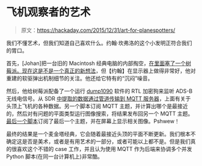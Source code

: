 # 飞机观察者的艺术

> 原文：<https://hackaday.com/2015/12/31/art-for-planespotters/>

我们不懂艺术，但我们知道自己喜欢什么。约翰·坎弗洛的这个小发明正符合我们的胃口。

首先，[Johan]把一台旧的 Macintosh 经典电脑的内部掏空，[在里面塞了一个树莓派。现在这是](http://johan.kanflo.com/another-raspberry-pi-powered-macintosh-classic/)[不是一个真正的新想法](http://hackaday.com/2014/02/11/the-mac9000-a-photo-frame-with-style-maybe/)，但【约翰】在显示器上做得非常好，他对重建的软驱弹出机制细节的关注。他还给它特有的“沉闷”噪音。

然后，他给树莓派配备了一个运行 [dump1090](https://github.com/antirez/dump1090) 软件的 RTL 加密狗来监听 ADS-B 无线电信号。从 SDR [中提取的数据通过管道传输到 MQTT 服务器](https://github.com/kanflo/ADS-B-funhouse)，上面有关于头顶上飞机的各种数据。另一个脚本订阅 MQTT 主题，并计算出哪个是最接近的，然后对有问题的平面类型运行图像搜索，将结果发布回另一个 MQTT 主题。[最后一个脚本](https://github.com/kanflo/adsb-skygrazer)订阅了最后一个主题，并在屏幕上显示相关图像。Pshwew！

最终的结果是一个麦金塔经典，它会随着最接近头顶的平面不断更新。我们根本不确定这是否是美术，或者是有用艺术的一部分，或者可能以上都不是。但是我们真的很喜欢这个不错的 case 工作，并且认为使用 MQTT 作为后端来协调多个并发 Python 脚本(在同一台计算机上)非常酷。